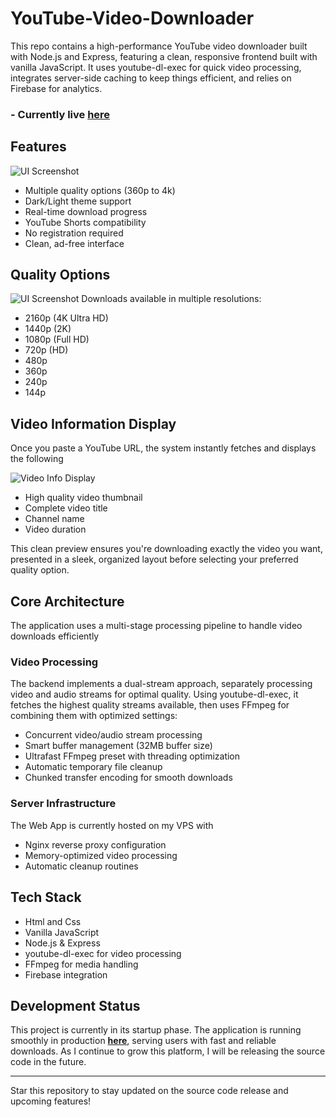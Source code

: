 # YouTube-Video-Downloader
This repo contains a high-performance YouTube video downloader built with Node.js and Express, featuring a clean, responsive frontend built with vanilla JavaScript. It uses youtube-dl-exec for quick video processing, integrates server-side caching to keep things efficient, and relies on Firebase for analytics. 
### - **Currently live [here](https://youtube.sk10codebase.online)**

## Features
![UI Screenshot](https://sk10codebase.online/images/Youtube/Youtube.png)
- Multiple quality options (360p to 4k)
- Dark/Light theme support
- Real-time download progress
- YouTube Shorts compatibility
- No registration required
- Clean, ad-free interface

## Quality Options
![UI Screenshot](https://sk10codebase.online/images/Youtube/Quality.png)
Downloads available in multiple resolutions:
- 2160p (4K Ultra HD)
- 1440p (2K)
- 1080p (Full HD)
- 720p (HD)
- 480p
- 360p
- 240p
- 144p

## Video Information Display

Once you paste a YouTube URL, the system instantly fetches and displays the following

![Video Info Display](https://sk10codebase.online/images/Youtube/UI.png)

- High quality video thumbnail
- Complete video title
- Channel name
- Video duration

This clean preview ensures you're downloading exactly the video you want, presented in a sleek, organized layout before selecting your preferred quality option.

## Core Architecture

The application uses a multi-stage processing pipeline to handle video downloads efficiently

### Video Processing
The backend implements a dual-stream approach, separately processing video and audio streams for optimal quality. Using youtube-dl-exec, it fetches the highest quality streams available, then uses FFmpeg for combining them with optimized settings:

- Concurrent video/audio stream processing
- Smart buffer management (32MB buffer size)
- Ultrafast FFmpeg preset with threading optimization
- Automatic temporary file cleanup
- Chunked transfer encoding for smooth downloads

### Server Infrastructure
The Web App is currently hosted on my VPS with
- Nginx reverse proxy configuration
- Memory-optimized video processing
- Automatic cleanup routines

## Tech Stack
- Html and Css
- Vanilla JavaScript 
- Node.js & Express
- youtube-dl-exec for video processing
- FFmpeg for media handling
- Firebase integration

## Development Status 

This project is currently in its startup phase. The application is running smoothly in production **[here](https://youtube.sk10codebase.online)**, serving users with fast and reliable downloads. As I continue to grow this platform, I will be releasing the source code in the future.

---
Star this repository to stay updated on the source code release and upcoming features!

  
